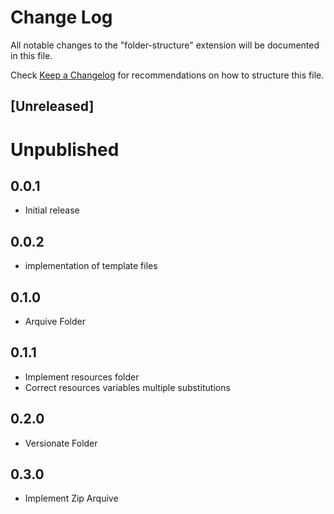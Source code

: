 # Change Log

All notable changes to the "folder-structure" extension will be documented in this file.

Check [Keep a Changelog](http://keepachangelog.com/) for recommendations on how to structure this file.

## [Unreleased]

# Unpublished

## 0.0.1
* Initial release

## 0.0.2
* implementation of template files

## 0.1.0
* Arquive Folder

## 0.1.1
* Implement resources folder
* Correct resources variables multiple substitutions

## 0.2.0
* Versionate Folder

## 0.3.0
* Implement Zip Arquive
